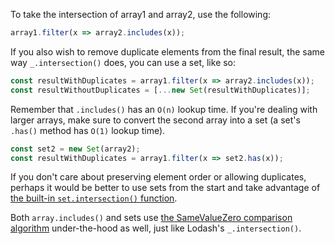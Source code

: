 To take the intersection of array1 and array2, use the following:

```javascript
array1.filter(x => array2.includes(x));
```

If you also wish to remove duplicate elements from the final result, the same way `_.intersection()` does, you can use a set, like so:

```javascript
const resultWithDuplicates = array1.filter(x => array2.includes(x));
const resultWithoutDuplicates = [...new Set(resultWithDuplicates)];
```

Remember that `.includes()` has an `O(n)` lookup time. If you're dealing with larger arrays, make sure to convert the second array into a set (a set's `.has()` method has `O(1)` lookup time).

```javascript
const set2 = new Set(array2);
const resultWithDuplicates = array1.filter(x => set2.has(x));
```

If you don't care about preserving element order or allowing duplicates, perhaps it would be better to use sets from the start and take advantage of [the built-in `set.intersection()` function](https://developer.mozilla.org/en-US/docs/Web/JavaScript/Reference/Global_Objects/Set/intersection).

Both `array.includes()` and sets use [the SameValueZero comparison algorithm](https://developer.mozilla.org/en-US/docs/Web/JavaScript/Equality_comparisons_and_sameness#same-value-zero_equality) under-the-hood as well, just like Lodash's `_.intersection()`.

